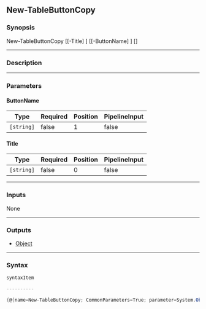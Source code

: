 New-TableButtonCopy
-------------------

### Synopsis

New-TableButtonCopy [[-Title] <string>] [[-ButtonName] <string>] [<CommonParameters>]

---

### Description

---

### Parameters
#### **ButtonName**

|Type      |Required|Position|PipelineInput|
|----------|--------|--------|-------------|
|`[string]`|false   |1       |false        |

#### **Title**

|Type      |Required|Position|PipelineInput|
|----------|--------|--------|-------------|
|`[string]`|false   |0       |false        |

---

### Inputs
None

---

### Outputs
* [Object](https://learn.microsoft.com/en-us/dotnet/api/System.Object)

---

### Syntax
```PowerShell
syntaxItem
```
```PowerShell
----------
```
```PowerShell
{@{name=New-TableButtonCopy; CommonParameters=True; parameter=System.Object[]}}
```
